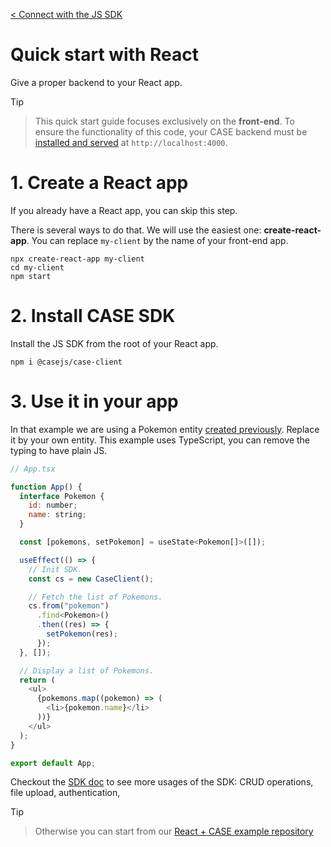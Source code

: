 [< Connect with the JS SDK](connect.md)

# Quick start with React

Give a proper backend to your React app.

> [!Tip]

> This quick start guide focuses exclusively on the **front-end**. To ensure the functionality of this code, your CASE backend must be [installed and served](install.md) at `http://localhost:4000`.

# 1. Create a React app

If you already have a React app, you can skip this step.

There is several ways to do that. We will use the easiest one: **create-react-app**. You can replace `my-client` by the name of your front-end app.

```
npx create-react-app my-client
cd my-client
npm start
```

# 2. Install CASE SDK

Install the JS SDK from the root of your React app.

```
npm i @casejs/case-client
```

# 3. Use it in your app

In that example we are using a Pokemon entity [created previously](entities.md). Replace it by your own entity. This example uses TypeScript, you can remove the typing to have plain JS.

```js
// App.tsx

function App() {
  interface Pokemon {
    id: number;
    name: string;
  }

  const [pokemons, setPokemon] = useState<Pokemon[]>([]);

  useEffect(() => {
    // Init SDK.
    const cs = new CaseClient();

    // Fetch the list of Pokemons.
    cs.from("pokemon")
      .find<Pokemon>()
      .then((res) => {
        setPokemon(res);
      });
  }, []);

  // Display a list of Pokemons.
  return (
    <ul>
      {pokemons.map((pokemon) => (
        <li>{pokemon.name}</li>
      ))}
    </ul>
  );
}

export default App;
```

Checkout the [SDK doc](connect.md) to see more usages of the SDK: CRUD operations, file upload, authentication,

> [!Tip]

> Otherwise you can start from our [React + CASE example repository](https://github.com/casejs/front-end-starters)
